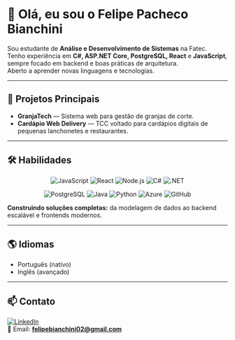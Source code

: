 # 👋 Olá, eu sou o Felipe Pacheco Bianchini  

Sou estudante de **Análise e Desenvolvimento de Sistemas** na Fatec.  
Tenho experiência em **C#, ASP.NET Core, PostgreSQL, React** e **JavaScript**, sempre focado em backend e boas práticas de arquitetura.  
Aberto a aprender novas linguagens e tecnologias.  

---

## 🚀 Projetos Principais
- **GranjaTech** — Sistema web para gestão de granjas de corte.  
- **Cardápio Web Delivery** — TCC voltado para cardápios digitais de pequenas lanchonetes e restaurantes.  

---

## 🛠️ Habilidades  

<div align="center">

![JavaScript](https://img.shields.io/badge/-JavaScript-F7DF1E?style=for-the-badge&logo=javascript&logoColor=000) 
![React](https://img.shields.io/badge/-React-61DAFB?style=for-the-badge&logo=react&logoColor=000) 
![Node.js](https://img.shields.io/badge/-Node.js-339933?style=for-the-badge&logo=node.js&logoColor=fff) 
![C#](https://img.shields.io/badge/-C%23-239120?style=for-the-badge&logo=c-sharp&logoColor=fff) 
![.NET](https://img.shields.io/badge/-.NET-512BD4?style=for-the-badge&logo=dotnet&logoColor=fff)  

![PostgreSQL](https://img.shields.io/badge/-PostgreSQL-4169E1?style=for-the-badge&logo=postgresql&logoColor=fff) 
![Java](https://img.shields.io/badge/-Java-007396?style=for-the-badge&logo=java&logoColor=fff) 
![Python](https://img.shields.io/badge/-Python-3776AB?style=for-the-badge&logo=python&logoColor=fff) 
![Azure](https://img.shields.io/badge/-Azure-0078D4?style=for-the-badge&logo=microsoftazure&logoColor=fff) 
![GitHub](https://img.shields.io/badge/-GitHub-181717?style=for-the-badge&logo=github&logoColor=fff)  

</div>

**Construindo soluções completas:** da modelagem de dados ao backend escalável e frontends modernos.  

---

## 🌎 Idiomas
- Português (nativo)  
- Inglês (avançado)  

---

## 📫 Contato
[![LinkedIn](https://img.shields.io/badge/LinkedIn-0077B5?style=for-the-badge&logo=linkedin&logoColor=fff)](https://br.linkedin.com/in/felipe-pacheco-bianchini-699b25331)  
📧 Email: **felipebianchini02@gmail.com**  
